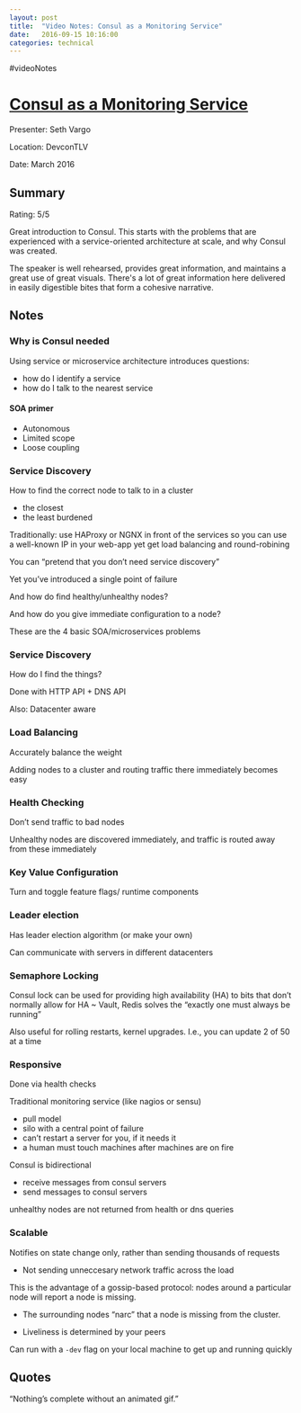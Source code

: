 ```yaml
---
layout: post
title:  "Video Notes: Consul as a Monitoring Service"
date:   2016-09-15 10:16:00
categories: technical
---
```


\#videoNotes

# [Consul as a Monitoring Service](https://www.youtube.com/watch?v=UK3EFUcS-Ps)
Presenter: Seth Vargo 

Location: DevconTLV 

Date: March 2016

## Summary
Rating: 5/5

Great introduction to Consul. This starts with the problems that are experienced with a service-oriented architecture at scale, and why Consul was created. 

The speaker is well rehearsed, provides great information, and maintains a great use of great visuals. There's a lot of great information here delivered in easily digestible bites that form a cohesive narrative. 

## Notes

### Why is Consul needed
Using service or microservice architecture introduces questions: 
- how do I identify a service
- how do I talk to the nearest service

#### SOA primer
- Autonomous
- Limited scope
- Loose coupling 

### Service Discovery 
How to find the correct node to talk to in a cluster

- the closest 
- the least burdened

Traditionally: use HAProxy or NGNX in front of the services so you can use a well-known IP in your web-app yet get load balancing and round-robining

You can “pretend that you don’t need service discovery”

Yet you’ve introduced a single point of failure 

And how do find healthy/unhealthy nodes?

And how do you give immediate configuration to a node?

These are the 4 basic SOA/microservices problems 

### Service Discovery 
How do I find the things?

Done with HTTP API + DNS API

Also: Datacenter aware 

### Load Balancing
Accurately balance the weight 

Adding nodes to a cluster and routing traffic there immediately becomes easy

### Health Checking
Don’t send traffic to bad nodes

Unhealthy nodes are discovered immediately, and traffic is routed away from these immediately 

### Key Value Configuration 
Turn and toggle feature flags/ runtime components 

### Leader election

Has leader election algorithm (or make your own)

Can communicate with servers in different datacenters 

### Semaphore Locking
Consul lock can be used for providing high availability (HA) to bits that don’t normally allow for HA ~ Vault, Redis 
solves the “exactly one must always be running”

Also useful for rolling restarts, kernel upgrades.  I.e., you can update 2 of 50 at a time

### Responsive

Done via health checks

Traditional monitoring service (like nagios or sensu)

- pull model 
- silo with a central point of failure 
- can’t restart a server for you, if it needs it 
- a human must touch machines after machines are on fire 

Consul is bidirectional

- receive messages from consul servers
- send messages to consul servers

unhealthy nodes are not returned from health or dns queries

### Scalable
Notifies on state change only, rather than sending thousands of requests 

- Not sending unneccesary network traffic across the load

This is the advantage of a gossip-based protocol: nodes around a particular node will report a node is missing.  

- The surrounding nodes “narc” that a node is missing from the cluster.

- Liveliness is determined by your peers

Can run with a ```-dev``` flag on your local machine to get up and running quickly 

## Quotes
“Nothing’s complete without an animated gif.”